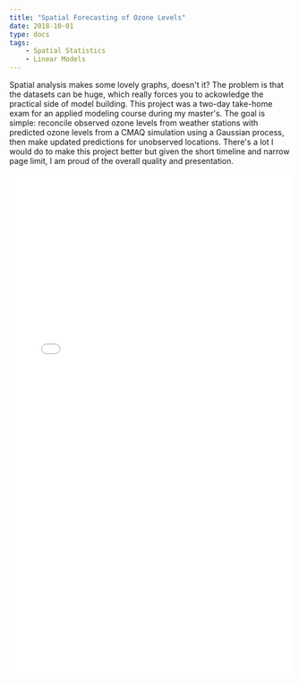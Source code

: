 ```yaml
---
title: "Spatial Forecasting of Ozone Levels"
date: 2018-10-01
type: docs
tags:
    - Spatial Statistics
    - Linear Models
---
```


Spatial analysis makes some lovely graphs, doesn't it? The problem is that the datasets can be huge, which really forces you to ackowledge the practical side of model building. This project was a two-day take-home exam for an applied modeling course during my master's. The goal is simple: reconcile observed ozone levels from weather stations with predicted ozone levels from a CMAQ simulation using a Gaussian process, then make updated predictions for unobserved locations. There's a lot I would do to make this project better but given the short timeline and narrow page limit, I am proud of the overall quality and presentation.

<embed src="/projects/ozone_gp.pdf" type="application/pdf" width="100%" height="900px" />
